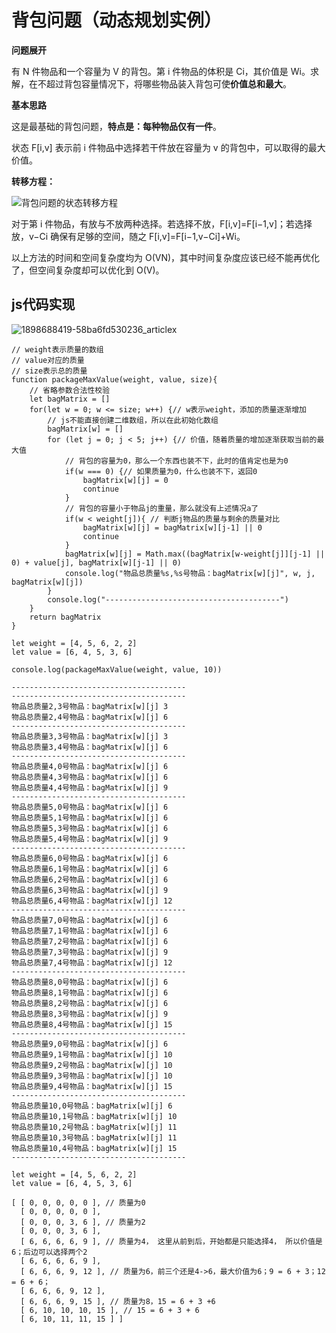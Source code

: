 # 背包问题（动态规划实例）

**问题展开**

有 N 件物品和一个容量为 V 的背包。第 i 件物品的体积是 Ci，其价值是 Wi。求解，在不超过背包容量情况下，将哪些物品装入背包可使**价值总和最大**。

**基本思路**

这是最基础的背包问题，**特点是：每种物品仅有一件**。

状态 F[i,v] 表示前 i 件物品中选择若干件放在容量为 v 的背包中，可以取得的最大价值。

**转移方程：**

![背包问题的状态转移方程](D:\learn-space\blog\1.数据结构与算法\背包问题\背包问题的状态转移方程.png)

对于第 i 件物品，有放与不放两种选择。若选择不放，F[i,v]=F[i−1,v]；若选择放，v−Ci 确保有足够的空间，随之 F[i,v]=F[i−1,v−Ci]+Wi。

以上方法的时间和空间复杂度均为 O(VN)，其中时间复杂度应该已经不能再优化了，但空间复杂度却可以优化到 O(V)。



## js代码实现

![1898688419-58ba6fd530236_articlex](D:\learn-space\blog\1.数据结构与算法\背包问题\1898688419-58ba6fd530236_articlex.png)

```
// weight表示质量的数组
// value对应的质量
// size表示总的质量
function packageMaxValue(weight, value, size){
    // 省略参数合法性校验
    let bagMatrix = []
    for(let w = 0; w <= size; w++) {// w表示weight，添加的质量逐渐增加
        // js不能直接创建二维数组，所以在此初始化数组
        bagMatrix[w] = []
        for (let j = 0; j < 5; j++) {// 价值，随着质量的增加逐渐获取当前的最大值
            // 背包的容量为0，那么一个东西也装不下，此时的值肯定也是为0
            if(w === 0) {// 如果质量为0，什么也装不下，返回0
                bagMatrix[w][j] = 0
                continue
            }
            // 背包的容量小于物品j的重量，那么就没有上述情况a了
            if(w < weight[j]){ // 判断j物品的质量与剩余的质量对比
                bagMatrix[w][j] = bagMatrix[w][j-1] || 0
                continue
            }            
            bagMatrix[w][j] = Math.max((bagMatrix[w-weight[j]][j-1] || 0) + value[j], bagMatrix[w][j-1] || 0)
            console.log("物品总质量%s,%s号物品：bagMatrix[w][j]", w, j, bagMatrix[w][j])
        }
        console.log("---------------------------------------")
    }
    return bagMatrix
}
    
let weight = [4, 5, 6, 2, 2]
let value = [6, 4, 5, 3, 6]
 
console.log(packageMaxValue(weight, value, 10))

---------------------------------------
---------------------------------------
物品总质量2,3号物品：bagMatrix[w][j] 3
物品总质量2,4号物品：bagMatrix[w][j] 6
---------------------------------------
物品总质量3,3号物品：bagMatrix[w][j] 3
物品总质量3,4号物品：bagMatrix[w][j] 6
---------------------------------------
物品总质量4,0号物品：bagMatrix[w][j] 6
物品总质量4,3号物品：bagMatrix[w][j] 6
物品总质量4,4号物品：bagMatrix[w][j] 9
---------------------------------------
物品总质量5,0号物品：bagMatrix[w][j] 6
物品总质量5,1号物品：bagMatrix[w][j] 6
物品总质量5,3号物品：bagMatrix[w][j] 6
物品总质量5,4号物品：bagMatrix[w][j] 9
---------------------------------------
物品总质量6,0号物品：bagMatrix[w][j] 6
物品总质量6,1号物品：bagMatrix[w][j] 6
物品总质量6,2号物品：bagMatrix[w][j] 6
物品总质量6,3号物品：bagMatrix[w][j] 9
物品总质量6,4号物品：bagMatrix[w][j] 12
---------------------------------------
物品总质量7,0号物品：bagMatrix[w][j] 6
物品总质量7,1号物品：bagMatrix[w][j] 6
物品总质量7,2号物品：bagMatrix[w][j] 6
物品总质量7,3号物品：bagMatrix[w][j] 9
物品总质量7,4号物品：bagMatrix[w][j] 12
---------------------------------------
物品总质量8,0号物品：bagMatrix[w][j] 6
物品总质量8,1号物品：bagMatrix[w][j] 6
物品总质量8,2号物品：bagMatrix[w][j] 6
物品总质量8,3号物品：bagMatrix[w][j] 9
物品总质量8,4号物品：bagMatrix[w][j] 15
---------------------------------------
物品总质量9,0号物品：bagMatrix[w][j] 6
物品总质量9,1号物品：bagMatrix[w][j] 10
物品总质量9,2号物品：bagMatrix[w][j] 10
物品总质量9,3号物品：bagMatrix[w][j] 10
物品总质量9,4号物品：bagMatrix[w][j] 15
---------------------------------------
物品总质量10,0号物品：bagMatrix[w][j] 6
物品总质量10,1号物品：bagMatrix[w][j] 10
物品总质量10,2号物品：bagMatrix[w][j] 11
物品总质量10,3号物品：bagMatrix[w][j] 11
物品总质量10,4号物品：bagMatrix[w][j] 15
---------------------------------------

let weight = [4, 5, 6, 2, 2]
let value = [6, 4, 5, 3, 6]

[ [ 0, 0, 0, 0, 0 ], // 质量为0
  [ 0, 0, 0, 0, 0 ],
  [ 0, 0, 0, 3, 6 ], // 质量为2
  [ 0, 0, 0, 3, 6 ],
  [ 6, 6, 6, 6, 9 ], // 质量为4， 这里从前到后，开始都是只能选择4， 所以价值是6；后边可以选择两个2
  [ 6, 6, 6, 6, 9 ],
  [ 6, 6, 6, 9, 12 ], // 质量为6，前三个还是4->6，最大价值为6；9 = 6 + 3；12 = 6 + 6；
  [ 6, 6, 6, 9, 12 ],
  [ 6, 6, 6, 9, 15 ], // 质量为8，15 = 6 + 3 +6
  [ 6, 10, 10, 10, 15 ], // 15 = 6 + 3 + 6
  [ 6, 10, 11, 11, 15 ] ]
```











